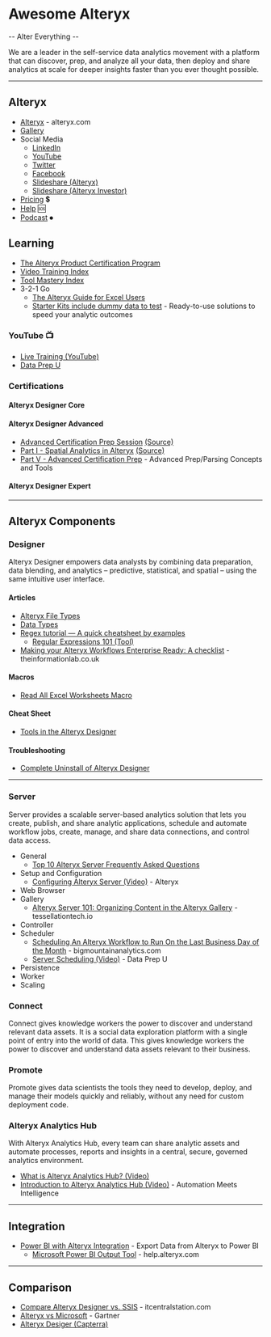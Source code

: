 # Awesome Alteryx
-- Alter Everything --


We are a leader in the self-service data analytics movement with a 
platform that can discover, prep, and analyze all your data, 
then deploy and share analytics at scale for deeper insights 
faster than you ever thought possible.

-----


## Alteryx
* [Alteryx](https://www.alteryx.com) - alteryx.com
* [Gallery](https://gallery.alteryx.com)
* Social Media
  * [LinkedIn](https://www.linkedin.com/company/alteryx/)
  * [YouTube](https://www.youtube.com/channel/UCHXZG5zyEXAdAC1zPooTKOQ)
  * [Twitter](https://twitter.com/notifications)
  * [Facebook](https://www.facebook.com/alteryx)
  * [Slideshare (Alteryx)](https://www2.slideshare.net/Alteryx)
  * [Slideshare (Alteryx Investor)](https://www2.slideshare.net/alteryxinvestor/alteryx-investor-presentation)
* [Pricing](https://www.alteryx.com/products/platform-details/pricing) 💲
* [Help](https://help.alteryx.com/) 🆘
* [Podcast](https://community.alteryx.com/t5/Alter-Everything-Podcast/bg-p/podcast) ⏺

## Learning 
* [The Alteryx Product Certification Program](https://community.alteryx.com/t5/Certification/bd-p/product-certification)
* [Video Training Index](https://community.alteryx.com/t5/Videos/Video-Training-Index/td-p/45161)
* [Tool Mastery Index](https://community.alteryx.com/t5/Alteryx-Designer-Knowledge-Base/Tool-Mastery-Index/ta-p/84593)
* 3-2-1 Go
  * [The Alteryx Guide for Excel Users](https://www.alteryx.com/alteryx-excel)
  * [Starter Kits include dummy data to test](https://www.alteryx.com/resources/resource-library/starter-kits) - Ready-to-use solutions to speed your analytic outcomes
  
### YouTube :tv:
* [Live Training (YouTube)](https://www.youtube.com/watch?v=tNMyd7OB75I&list=PLfSLx4WE4q50eriX-fpzQdaSCfxuKT8tZ)
* [Data Prep U](https://www.youtube.com/c/DataPrepU)

### Certifications

#### Alteryx Designer Core

#### Alteryx Designer Advanced
* [Advanced Certification Prep Session](https://www.youtube.com/watch?v=5tbgfcv_A8o&feature=emb_logo) [(Source)](https://community.alteryx.com/t5/Videos/Advanced-Certification-Prep-Session/td-p/175693)
* [Part I - Spatial Analytics in Alteryx](https://www.youtube.com/watch?v=5wLU9wc7tkk&feature=emb_logo) [(Source)](https://community.alteryx.com/t5/Videos/Advanced-Certification-Prep-Part-I/m-p/351816)
* [Part V - Advanced Certification Prep](https://www.youtube.com/watch?v=dBtaf95yhKg) - Advanced Prep/Parsing Concepts and Tools

#### Alteryx Designer Expert

-----

## Alteryx Components

### Designer
Alteryx Designer empowers data analysts by combining data preparation, data blending, and analytics – predictive, statistical, and spatial – using the same intuitive user interface.

#### Articles
* [Alteryx File Types](https://help.alteryx.com/current/designer/alteryx-file-types)
* [Data Types](https://help.alteryx.com/current/designer/data-types)
* [Regex tutorial — A quick cheatsheet by examples](https://medium.com/factory-mind/regex-tutorial-a-simple-cheatsheet-by-examples-649dc1c3f285)
  * [Regular Expressions 101 (Tool)](https://regex101.com/)
* [Making your Alteryx Workflows Enterprise Ready: A checklist](https://www.theinformationlab.co.uk/2017/08/21/making-alteryx-workflow-enterprise-ready-checklist/) - theinformationlab.co.uk

#### Macros
* [Read All Excel Worksheets Macro](https://community.alteryx.com/t5/Engine-Works/The-Ultimate-Alteryx-Holiday-gift-of-2015-Read-All-Excel/ba-p/5558)

#### Cheat Sheet
* [Tools in the Alteryx Designer](https://www.alteryx.com/sites/default/files/alteryx-designer-tools-sheet_0.pdf)

#### Troubleshooting
* [Complete Uninstall of Alteryx Designer](https://community.alteryx.com/t5/Alteryx-Designer-Knowledge-Base/Complete-Uninstall-of-Alteryx-Designer/ta-p/402897)

-----

### Server
Server provides a scalable server-based analytics solution that lets you create, publish, and share analytic applications, schedule and automate workflow jobs, create, manage, and share data connections, and control data access.
* General
  * [Top 10 Alteryx Server Frequently Asked Questions](https://community.alteryx.com/t5/Engine-Works/Top-10-Alteryx-Server-Frequently-Asked-Questions/ba-p/21645)
* Setup and Configuration
  * [Configuring Alteryx Server (Video)](https://www.youtube.com/watch?v=yPK56v-lXdE&feature=youtu.be) - Alteryx
* Web Browser
* Gallery
  * [Alteryx Server 101: Organizing Content in the Alteryx Gallery](https://www.tessellationtech.io/organize-alteryx-server-gallery/) - tessellationtech.io
* Controller
* Scheduler
  * [Scheduling An Alteryx Workflow to Run On the Last Business Day of the Month](https://www.bigmountainanalytics.com/scheduling-an-alteryx-workflow-to-run-on-the-last-business-day-of-the-month/) - bigmountainanalytics.com
  * [Server Scheduling (Video)](https://www.youtube.com/watch?v=kOhUHGjwAGA) - Data Prep U
* Persistence
* Worker
* Scaling

### Connect
Connect gives knowledge workers the power to discover and understand relevant data assets. It is a social data exploration platform with a single point of entry into the world of data. This gives knowledge workers the power to discover and understand data assets relevant to their business.

### Promote
Promote gives data scientists the tools they need to develop, deploy, and manage their models quickly and reliably, without any need for custom deployment code. 

### Alteryx Analytics Hub
With Alteryx Analytics Hub, every team can share analytic assets and automate processes, reports and insights in a central, secure, governed analytics environment.
* [What is Alteryx Analytics Hub? (Video)](https://www.youtube.com/watch?v=uGJ7jYoOF6Q)
* [Introduction to Alteryx Analytics Hub (Video)](https://www.youtube.com/watch?v=_0IYA0z7uhc) - Automation Meets Intelligence

----
## Integration
* [Power BI with Alteryx Integration](https://www.youtube.com/watch?v=Q-SAVuI3Ha4) - Export Data from Alteryx to Power BI
  * [Microsoft Power BI Output Tool](https://help.alteryx.com/current/designer/microsoft-power-bi-output-tool) - help.alteryx.com
----

## Comparison
* [Compare Alteryx Designer vs. SSIS](https://www.itcentralstation.com/products/comparisons/alteryx-designer_vs_ssis) - itcentralstation.com
* [Alteryx vs Microsoft](https://www.gartner.com/reviews/market/data-preparation-tools/compare/alteryx-vs-microsoft) - Gartner
* [Alteryx Desiger (Capterra)](https://www.capterra.com/p/145696/Alteryx-Designer/)
